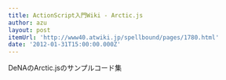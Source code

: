 ```yaml
---
title: ActionScript入門Wiki - Arctic.js
author: azu
layout: post
itemUrl: 'http://www40.atwiki.jp/spellbound/pages/1780.html'
date: '2012-01-31T15:00:00.000Z'
---
```

DeNAのArctic.jsのサンプルコード集
